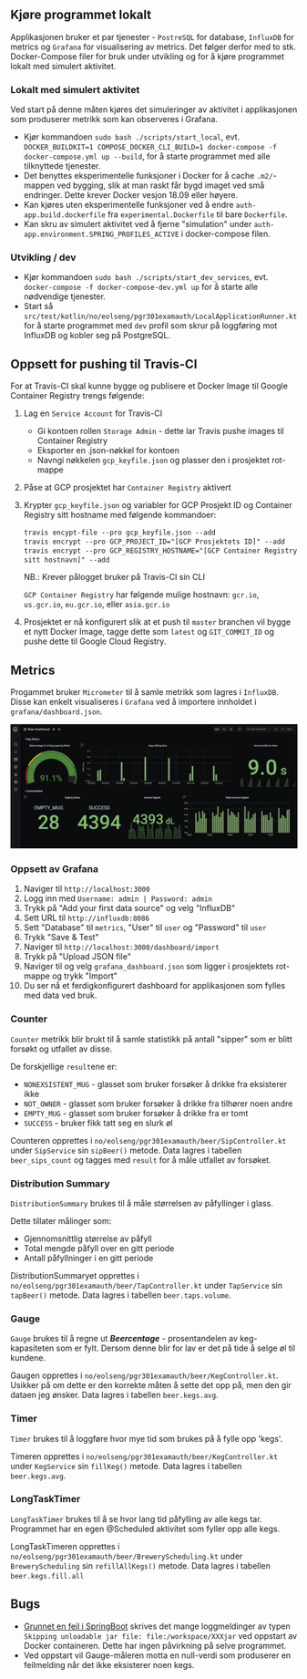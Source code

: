 ## Kjøre programmet lokalt
Applikasjonen bruker et par tjenester - `PostreSQL` for database, `InfluxDB` for metrics og `Grafana` for visualisering av metrics.
Det følger derfor med to stk. Docker-Compose filer for bruk under utvikling og for å kjøre programmet lokalt med simulert aktivitet.

### Lokalt med simulert aktivitet
Ved start på denne måten kjøres det simuleringer av aktivitet i applikasjonen som produserer metrikk som kan observeres i Grafana.
* Kjør kommandoen `sudo bash ./scripts/start_local`, evt. `DOCKER_BUILDKIT=1 COMPOSE_DOCKER_CLI_BUILD=1 docker-compose -f docker-compose.yml up --build`, for å starte programmet med alle tilknyttede tjenester.
* Det benyttes eksperimentelle funksjoner i Docker for å cache `.m2/`-mappen ved bygging, slik at man raskt får bygd imaget ved små endringer. Dette krever Docker vesjon 18.09 eller høyere.
* Kan kjøres uten eksperimentelle funksjoner ved å endre `auth-app.build.dockerfile` fra `experimental.Dockerfile` til bare `Dockerfile`.
* Kan skru av simulert aktivitet ved å fjerne "simulation" under `auth-app.environment.SPRING_PROFILES_ACTIVE` i docker-compose filen.
### Utvikling / dev
* Kjør kommandoen `sudo bash ./scripts/start_dev_services`, evt. `docker-compose -f docker-compose-dev.yml up` for å starte alle nødvendige tjenester.
* Start så `src/test/kotlin/no/eolseng/pgr301examauth/LocalApplicationRunner.kt` for å starte programmet med `dev` profil som skrur på loggføring mot InfluxDB og kobler seg på PostgreSQL.

## Oppsett for pushing til Travis-CI
For at Travis-CI skal kunne bygge og publisere et Docker Image til Google Container Registry trengs følgende:
1. Lag en `Service Account` for Travis-CI
    * Gi kontoen rollen `Storage Admin` - dette lar Travis pushe images til Container Registry
    * Eksporter en .json-nøkkel for kontoen
    * Navngi nøkkelen `gcp_keyfile.json` og plasser den i prosjektet rot-mappe
2. Påse at GCP prosjektet har `Container Registry` aktivert
3. Krypter `gcp_keyfile.json` og variabler for GCP Prosjekt ID og Container Registry sitt hostname med følgende kommandoer:
    ```
   travis encypt-file --pro gcp_keyfile.json --add
   travis encrypt --pro GCP_PROJECT_ID="[GCP Prosjektets ID]" --add
   travis encrypt --pro GCP_REGISTRY_HOSTNAME="[GCP Container Registry sitt hostnavn]" --add
    ```
   NB.: Krever pålogget bruker på Travis-CI sin CLI
   
   `GCP Container Registry` har følgende mulige hostnavn: `gcr.io`, `us.gcr.io`, `eu.gcr.io`, eller `asia.gcr.io`
   
4. Prosjektet er nå konfigurert slik at et push til `master` branchen vil bygge et nytt Docker Image, tagge dette som `latest` og `GIT_COMMIT_ID` og pushe dette til Google Cloud Registry. 

## Metrics
Progammet bruker `Micrometer` til å samle metrikk som lagres i `InfluxDB`. Disse kan enkelt visualiseres i `Grafana` ved å importere innholdet i `grafana/dashboard.json`.

![Grafana Dashboard](./docs/Beercentage%20Grafana%20Dashboard.png)
### Oppsett av Grafana
1. Naviger til `http://localhost:3000`
2. Logg inn med `Username: admin | Password: admin`
3. Trykk på "Add your first data source" og velg "InfluxDB"
4. Sett URL til `http://influxdb:8086`
5. Sett "Database" til `metrics`, "User" til `user` og "Password" til `user`
6. Trykk "Save & Test"
7. Naviger til `http://localhost:3000/dashboard/import`
8. Trykk på "Upload JSON file"
9. Naviger til og velg `grafana_dashboard.json` som ligger i prosjektets rot-mappe og trykk "Import"
10. Du ser nå et ferdigkonfigurert dashboard for applikasjonen som fylles med data ved bruk.

### Counter
`Counter` metrikk blir brukt til å samle statistikk på antall "sipper" som er blitt forsøkt og utfallet av disse.

De forskjellige `result`ene er:
* `NONEXSISTENT_MUG` - glasset som bruker forsøker å drikke fra eksisterer ikke
* `NOT_OWNER` - glasset som bruker forsøker å drikke fra tilhører noen andre
* `EMPTY_MUG` - glasset som bruker forsøker å drikke fra er tomt
* `SUCCESS` - bruker fikk tatt seg en slurk øl

Counteren opprettes i `no/eolseng/pgr301examauth/beer/SipController.kt` under `SipService` sin `sipBeer()` metode.
Data lagres i tabellen `beer_sips_count` og tagges med `result` for å måle utfallet av forsøket.

### Distribution Summary
`DistributionSummary` brukes til å måle størrelsen av påfyllinger i glass.

Dette tillater målinger som:
* Gjennomsnittlig størrelse av påfyll
* Total mengde påfyll over en gitt periode
* Antall påfyllninger i en gitt periode

DistributionSummaryet opprettes i `no/eolseng/pgr301examauth/beer/TapController.kt` under `TapService` sin `tapBeer()` metode.
Data lagres i tabellen `beer.taps.volume`.

### Gauge
`Gauge` brukes til å regne ut _**Beercentage**_ - prosentandelen av keg-kapasiteten som er fylt. Dersom denne blir for lav er det på tide å selge øl til kundene.

Gaugen opprettes i `no/eolseng/pgr301examauth/beer/KegController.kt`. Usikker på om dette er den korrekte måten å sette det opp på, men den gir dataen jeg ønsker.
Data lagres i tabellen `beer.kegs.avg`.

### Timer
`Timer` brukes til å loggføre hvor mye tid som brukes på å fylle opp 'kegs'.

Timeren opprettes i `no/eolseng/pgr301examauth/beer/KegController.kt` under `KegService` sin `fillKeg()` metode.
Data lagres i tabellen `beer.kegs.avg`.

### LongTaskTimer
`LongTaskTimer` brukes til å se hvor lang tid påfylling av alle kegs tar. Programmet har en egen @Scheduled aktivitet som fyller opp alle kegs.

LongTaskTimeren opprettes i `no/eolseng/pgr301examauth/beer/BreweryScheduling.kt` under `BreweryScheduling` sin `refillAllKegs()` metode.
Data lagres i tabellen `beer.kegs.fill.all`

## Bugs
* [Grunnet en feil i SpringBoot](https://github.com/spring-projects/spring-boot/issues/24192) skrives det mange loggmeldinger av typen `Skipping unloadable jar file: file:/workspace/XXXjar` ved oppstart av Docker containeren. Dette har ingen påvirkning på selve programmet.
* Ved oppstart vil Gauge-måleren motta en null-verdi som produserer en feilmelding når det ikke eksisterer noen kegs.
